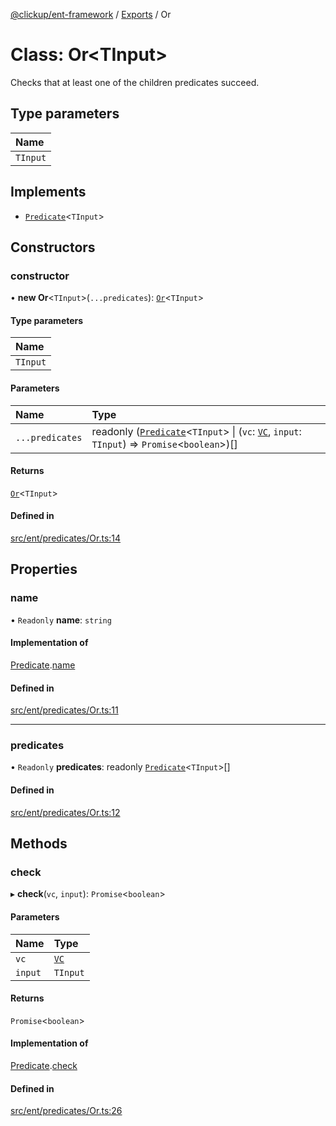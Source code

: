 [@clickup/ent-framework](../README.md) / [Exports](../modules.md) / Or

# Class: Or\<TInput\>

Checks that at least one of the children predicates succeed.

## Type parameters

| Name |
| :------ |
| `TInput` |

## Implements

- [`Predicate`](../interfaces/Predicate.md)\<`TInput`\>

## Constructors

### constructor

• **new Or**\<`TInput`\>(`...predicates`): [`Or`](Or.md)\<`TInput`\>

#### Type parameters

| Name |
| :------ |
| `TInput` |

#### Parameters

| Name | Type |
| :------ | :------ |
| `...predicates` | readonly ([`Predicate`](../interfaces/Predicate.md)\<`TInput`\> \| (`vc`: [`VC`](VC.md), `input`: `TInput`) => `Promise`\<`boolean`\>)[] |

#### Returns

[`Or`](Or.md)\<`TInput`\>

#### Defined in

[src/ent/predicates/Or.ts:14](https://github.com/clickup/ent-framework/blob/master/src/ent/predicates/Or.ts#L14)

## Properties

### name

• `Readonly` **name**: `string`

#### Implementation of

[Predicate](../interfaces/Predicate.md).[name](../interfaces/Predicate.md#name)

#### Defined in

[src/ent/predicates/Or.ts:11](https://github.com/clickup/ent-framework/blob/master/src/ent/predicates/Or.ts#L11)

___

### predicates

• `Readonly` **predicates**: readonly [`Predicate`](../interfaces/Predicate.md)\<`TInput`\>[]

#### Defined in

[src/ent/predicates/Or.ts:12](https://github.com/clickup/ent-framework/blob/master/src/ent/predicates/Or.ts#L12)

## Methods

### check

▸ **check**(`vc`, `input`): `Promise`\<`boolean`\>

#### Parameters

| Name | Type |
| :------ | :------ |
| `vc` | [`VC`](VC.md) |
| `input` | `TInput` |

#### Returns

`Promise`\<`boolean`\>

#### Implementation of

[Predicate](../interfaces/Predicate.md).[check](../interfaces/Predicate.md#check)

#### Defined in

[src/ent/predicates/Or.ts:26](https://github.com/clickup/ent-framework/blob/master/src/ent/predicates/Or.ts#L26)
